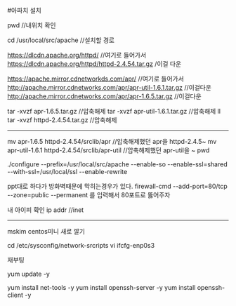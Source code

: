 
#아파치 설치

pwd                             //내위치 확인

cd /usr/local/src/apache        //설치할 경로

https://dlcdn.apache.org/httpd/     //여기로 들어가서
	https://dlcdn.apache.org/httpd/httpd-2.4.54.tar.gz      /이걸 다운

https://apache.mirror.cdnetworkds.com/apr/      //여기로 들어가서
	http://apache.mirror.cdnetworks.com/apr/apr-util-1.6.1.tar.gz                           //이걸다운
	http://apache.mirror.cdnetworks.com/apr/apr-1.6.5.tar.gz                            //이걸다운

tar -xvzf apr-1.6.5.tar.gz      //압축해제
tar -xvzf apr-util-1.6.1.tar.gz //압축해제
ll                              
tar -xvzf httpd-2.4.54.tar.gz   //압축해제

--------------------------


mv apr-1.6.5 httpd-2.4.54/srclib/apr
                                //압축해제했던 apr을 httpd-2.4.5~
mv apr-util-1.6.1 httpd-2.4.54/srclib/apr-util
                                //압축해제했던 apr-util을 ~
pwd

./configure --prefix=/usr/local/src/apache --enable-so --enable-ssl=shared --with-ssl=/usr/local/ssl --enable-rewrite


ppt대로 하다가 방화벽때문에 막히는경우가 있다.
    firewall-cmd --add-port=80/tcp --zone=public --permanent
    를 입력해서 80포트로 뚫어주자


내 아이피 확인
ip addr         //inet







------------------
mskim centos미니 새로 깔기

cd /etc/sysconfig/network-srcripts
vi ifcfg-enp0s3

재부팅

yum update -y

yum install net-tools -y
yum install openssh-server -y
yum install openssh-client -y

